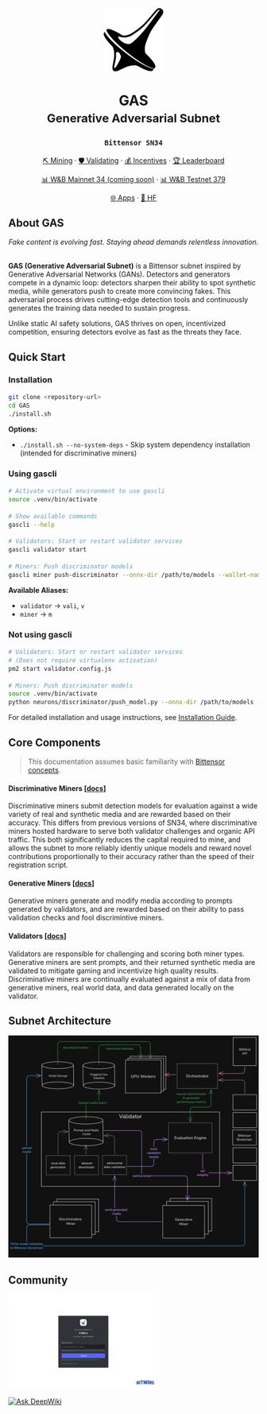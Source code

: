 <div align="center">
  <img src="docs/static/bm-logo-black.png" alt="BitMind Logo" width="120"/>
  
  <h1>GAS<br><small>Generative Adversarial Subnet</small></h1>
  <h3><code>Bittensor SN34</code></h3>
  <p>
    <a href="docs/Mining.md">⛏️ Mining</a> ·
    <a href="docs/Validating.md">🛡️ Validating</a> ·
    <a href="docs/Incentive.md">💰 Incentives</a> ·
    <a href="https://app.bitmind.ai/statistics">🏆 Leaderboard</a>
  </p>
  
  <p>
    <a href="https://wandb.ai/bitmindai/subnet-379-validator">📊 W&B Mainnet 34 (coming soon)</a> ·
    <a href="https://wandb.ai/bitmindai/subnet-379-validator">📊 W&B Testnet 379</a>
  </p>

  <p>
    <a href="https://www.bitmind.ai/apps">🌐 Apps</a> ·
    <a href="https://huggingface.co/bitmind">🤗 HF</a>
  </p>
</div>

## About GAS
<div align="center">
<em>Fake content is evolving fast. Staying ahead demands relentless innovation.</em><br><br>
</div>

**GAS (Generative Adversarial Subnet)** is a Bittensor subnet inspired by Generative Adversarial Networks (GANs). Detectors and generators compete in a dynamic loop: detectors sharpen their ability to spot synthetic media, while generators push to create more convincing fakes. This adversarial process drives cutting-edge detection tools and continuously generates the training data needed to sustain progress.

Unlike static AI safety solutions, GAS thrives on open, incentivized competition, ensuring detectors evolve as fast as the threats they face.


## Quick Start

### Installation

```bash
git clone <repository-url>
cd GAS
./install.sh
```

**Options:**
- `./install.sh --no-system-deps` - Skip system dependency installation (intended for discriminative miners)

### Using gascli
```bash
# Activate virtual environment to use gascli
source .venv/bin/activate

# Show available commands
gascli --help

# Validators: Start or restart validator services
gascli validator start

# Miners: Push discriminator models
gascli miner push-discriminator --onnx-dir /path/to/models --wallet-name default --hotkey-name default
```

**Available Aliases:**
- `validator` → `vali`, `v`
- `miner` → `m`

### Not using gascli
```bash
# Validators: Start or restart validator services
# (Does not require virtualenv activation)
pm2 start validator.config.js  

# Miners: Push discriminator models
source .venv/bin/activate
python neurons/discriminator/push_model.py --onnx-dir /path/to/models --wallet-name default --hotkey-name default
```
For detailed installation and usage instructions, see [Installation Guide](docs/Installation.md).


## Core Components

> This documentation assumes basic familiarity with [Bittensor concepts](https://docs.bittensor.com/learn/bittensor-building-blocks). 

#### Discriminative Miners [[docs](docs/Discriminative-Mining.md)]
Discriminative miners submit detection models for evaluation against a wide variety of real and synthetic media and are rewarded based on their accuracy. This differs from previous versions of SN34, where discriminative miners hosted hardware to serve both validator challenges and organic API traffic. This both significantly reduces the capital required to mine, and allows the subnet to more reliably identiy unique models and reward novel contributions proportionally to their accuracy rather than the speed of their registration script. 


#### Generative Miners [[docs](docs/Generative-Mining.md)]

Generative miners generate and modify media according to prompts generated by validators, and are rewarded based on their ability to pass validation checks and fool discrimintive miners.

#### Validators [[docs](docs/Validating.md)]
Validators are responsible for challenging and scoring both miner types. Generative miners are sent prompts, and their returned synthetic media are validated to mitigate gaming and incentivize high quality results. Discriminative miners are continually evaluated against a mix of data from generative miners, real world data, and data generated locally on the validator.


## Subnet Architecture
![Subnet Architecture](docs/static/GAS-Architecture-Simple.png)

## Community

<p align="left">
  <a href="https://discord.gg/kKQR98CrUn">
    <img src="docs/static/Join-BitMind-Discord.png" alt="Join us on Discord" width="60%">
  </a>
</p> 

[![Ask DeepWiki](https://deepwiki.com/badge.svg)](https://deepwiki.com/BitMind-AI/bitmind-subnet)
